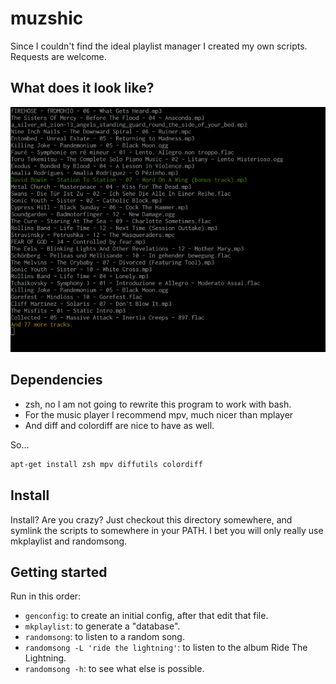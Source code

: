 # muzshic
Since I couldn't find the ideal playlist manager I created my own
scripts.  Requests are welcome.

## What does it look like?

![screenshot](/screenshot/screenshot.png?raw=true "That's what it looks like!")

## Dependencies
 * zsh, no I am not going to rewrite this program to work with bash.
 * For the music player I recommend mpv, much nicer than mplayer
 * And diff and colordiff are nice to have as well.

So...

```zsh
apt-get install zsh mpv diffutils colordiff
```

## Install
Install? Are you crazy? Just checkout this directory somewhere, and
symlink the scripts to somewhere in your PATH. I bet you will only
really use mkplaylist and randomsong.

## Getting started
Run in this order:
 * <code>genconfig</code>: to create an initial config, after that edit that file.
 * <code>mkplaylist</code>: to generate a "database".
 * <code>randomsong</code>: to listen to a random song.
 * <code>randomsong -L 'ride the lightning'</code>: to listen to the album Ride The Lightning.
 * <code>randomsong -h</code>: to see what else is possible.
